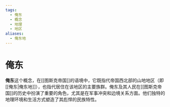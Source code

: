 ```yaml
---
tags:
  - 俺东
  - 概念
  - 地理
  - 地区
aliases:
  - 俺东地
---
```

# 俺东

**俺东**这个概念，在[[图斯克帝国]]的语境中，它既指代帝国西北部的山地地区（即[[俺东|俺东地]]），也指代居住在该地区的主要族群。俺东及其人民在[[图斯克帝国]]的历史中扮演了重要的角色，尤其是在军事冲突和边境关系方面。他们独特的地理环境和生活方式塑造了其彪悍的民族特性。